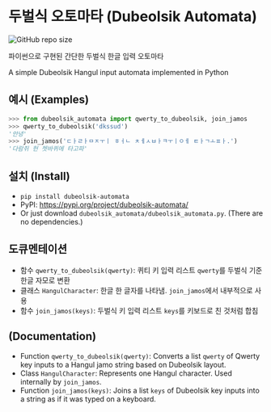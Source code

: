# 두벌식 오토마타 (Dubeolsik Automata)
![GitHub repo size](https://img.shields.io/github/repo-size/kjh618/dubeolsik-automata)

파이썬으로 구현된 간단한 두벌식 한글 입력 오토마타

A simple Dubeolsik Hangul input automata implemented in Python

## 예시 (Examples)
```python
>>> from dubeolsik_automata import qwerty_to_dubeolsik, join_jamos
>>> qwerty_to_dubeolsik('dkssud')
'안녕'
>>> join_jamos('ㄷㅏㄹㅏㅁㅈㅜㅣ ㅎㅓㄴ ㅊㅔㅅㅂㅏㅋㅜㅣㅇㅔ ㅌㅏㄱㅗㅍㅏ.')
'다람쥐 헌 쳇바퀴에 타고파'
```

## 설치 (Install)
* `pip install dubeolsik-automata`
* PyPI: https://pypi.org/project/dubeolsik-automata/
* Or just download `dubeolsik_automata/dubeolsik_automata.py`. (There are no dependencies.)

## 도큐멘테이션
* 함수 `qwerty_to_dubeolsik(qwerty)`: 퀴티 키 입력 리스트 `qwerty`를 두벌식 기준 한글 자모로 변환
* 클래스 `HangulCharacter`: 한글 한 글자를 나타냄. `join_jamos`에서 내부적으로 사용
* 함수 `join_jamos(keys)`: 두벌식 키 입력 리스트 `keys`를 키보드로 친 것처럼 합침

## (Documentation)
* Function `qwerty_to_dubeolsik(qwerty)`: Converts a list `qwerty` of Qwerty key inputs to a Hangul jamo string based on Dubeolsik layout.
* Class `HangulCharacter`: Represents one Hangul character. Used internally by `join_jamos`.
* Function `join_jamos(keys)`: Joins a list `keys` of Dubeolsik key inputs into a string as if it was typed on a keyboard.
